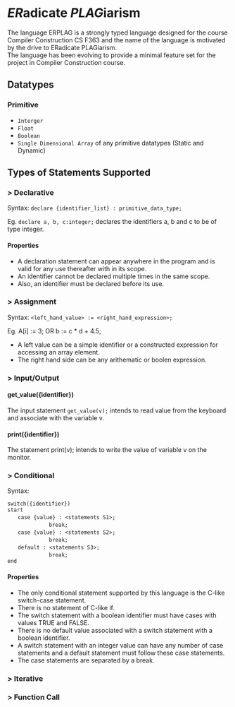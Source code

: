 # *ER*adicate *PLAG*iarism

The language ERPLAG is a strongly typed language designed for the course Compiler Construction CS F363 and the name of the language is motivated by the drive to ERadicate PLAGiarism.
<br />The language has been evolving to provide a minimal feature set for the project in Compiler Construction course.

## Datatypes

### Primitive

- `Interger`
- `Float`
- `Boolean`
- `Single Dimensional Array` of any primitive datatypes (Static and Dynamic)

## Types of Statements Supported

### > Declarative

Syntax: `declare {identifier_list} : primitive_data_type;`

Eg. `declare a, b, c:integer;` declares the identifiers a, b and c to be of type integer.

#### Properties

- A declaration statement can appear anywhere in the program and is valid for any use thereafter with in its scope. 
- An identifier cannot be declared multiple times in the same scope. 
- Also, an identifier must be declared before its use.

### > Assignment

Syntax: `<left_hand_value> := <right_hand_expression>;`

Eg. A[i] := 3; OR b := c * d + 4.5;

- A left value can be a simple identifier or a constructed expression for accessing an array element.
- The right hand side can be any arithematic or boolen expression.

### > Input/Output

#### get_value({identifier})

The input statement `get_value(v);` intends to read value from the keyboard and associate with the variable v. 

#### print({identifier})

The statement print(v); intends to write the value of variable v on the monitor.

### > Conditional

Syntax: 

`switch({identifier})`<br />
`start`<br />
&nbsp;&nbsp;&nbsp;&nbsp;&nbsp;&nbsp;`case {value} : <statements S1>;`<br />
&nbsp;&nbsp;&nbsp;&nbsp;&nbsp;&nbsp;&nbsp;&nbsp;&nbsp;&nbsp;&nbsp;&nbsp;&nbsp;&nbsp;&nbsp;&nbsp;&nbsp;&nbsp;&nbsp;&nbsp;&nbsp;&nbsp;&nbsp;&nbsp;`break;`<br />
&nbsp;&nbsp;&nbsp;&nbsp;&nbsp;&nbsp;`case {value} : <statements S2>;`<br />
&nbsp;&nbsp;&nbsp;&nbsp;&nbsp;&nbsp;&nbsp;&nbsp;&nbsp;&nbsp;&nbsp;&nbsp;&nbsp;&nbsp;&nbsp;&nbsp;&nbsp;&nbsp;&nbsp;&nbsp;&nbsp;&nbsp;&nbsp;&nbsp;`break;`<br />
&nbsp;&nbsp;&nbsp;&nbsp;&nbsp;&nbsp;`default : <statements S3>;`<br />
&nbsp;&nbsp;&nbsp;&nbsp;&nbsp;&nbsp;&nbsp;&nbsp;&nbsp;&nbsp;&nbsp;&nbsp;&nbsp;&nbsp;&nbsp;&nbsp;&nbsp;&nbsp;&nbsp;&nbsp;&nbsp;&nbsp;&nbsp;&nbsp;`break;`<br />
`end`

#### Properties

- The only conditional statement supported by this language is the C-like switch-case statement. 
- There is no statement of C-like if.
- The switch statement with a boolean identifier must have cases with values TRUE and FALSE. 
- There is no default value associated with a switch statement with a boolean identifier. 
- A switch statement with an integer value can have any number of case statements and a default statement must follow these case statements. 
- The case statements are separated by a break.

### > Iterative



### > Function Call



